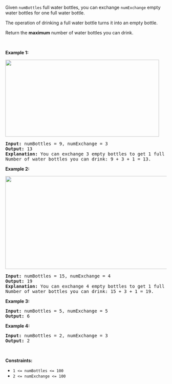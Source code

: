 <div class="notranslate"><p>Given <code>numBottles</code>&nbsp;full water bottles, you can exchange <code>numExchange</code> empty water bottles for one full water bottle.</p>

<p>The operation of drinking a full water bottle turns it into an empty bottle.</p>

<p>Return the <strong>maximum</strong> number of water bottles you can&nbsp;drink.</p>

<p>&nbsp;</p>
<p><strong>Example 1:</strong></p>

<p><strong><img style="width: 480px; height: 240px;" src="https://assets.leetcode.com/uploads/2020/07/01/sample_1_1875.png" alt=""></strong></p>

<pre><strong>Input:</strong> numBottles = 9, numExchange = 3
<strong>Output:</strong> 13
<strong>Explanation:</strong> You can exchange 3 empty bottles to get 1 full water bottle.
Number of water bottles you can&nbsp;drink: 9 + 3 + 1 = 13.
</pre>

<p><strong>Example 2:</strong></p>

<p><img style="width: 790px; height: 290px;" src="https://assets.leetcode.com/uploads/2020/07/01/sample_2_1875.png" alt=""></p>

<pre><strong>Input:</strong> numBottles = 15, numExchange = 4
<strong>Output:</strong> 19
<strong>Explanation:</strong> You can exchange 4 empty bottles to get 1 full water bottle. 
Number of water bottles you can&nbsp;drink: 15 + 3 + 1 = 19.
</pre>

<p><strong>Example 3:</strong></p>

<pre><strong>Input:</strong> numBottles = 5, numExchange = 5
<strong>Output:</strong> 6
</pre>

<p><strong>Example 4:</strong></p>

<pre><strong>Input:</strong> numBottles = 2, numExchange = 3
<strong>Output:</strong> 2
</pre>

<p>&nbsp;</p>
<p><strong>Constraints:</strong></p>

<ul>
	<li><code>1 &lt;=&nbsp;numBottles &lt;= 100</code></li>
	<li><code>2 &lt;=&nbsp;numExchange &lt;= 100</code></li>
</ul></div>